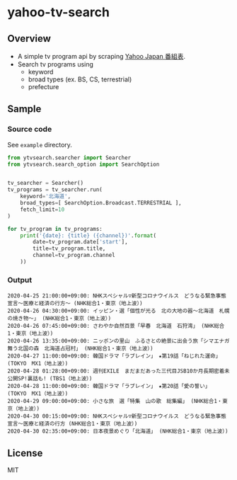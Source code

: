 # yahoo-tv-search

## Overview

- A simple tv program api by scraping [Yahoo Japan 番組表](https://tv.yahoo.co.jp/listings/realtime/).
- Search tv programs using
  - keyword
  - broad types (ex. BS, CS, terrestrial)
  - prefecture

## Sample

### Source code

See `example` directory.

```python
from ytvsearch.searcher import Searcher
from ytvsearch.search_option import SearchOption


tv_searcher = Searcher()
tv_programs = tv_searcher.run(
    keyword='北海道',
    broad_types=[ SearchOption.Broadcast.TERRESTRIAL ],
    fetch_limit=10
)

for tv_program in tv_programs:
    print('{date}: {title} ({channel})'.format(
        date=tv_program.date['start'],
        title=tv_program.title,
        channel=tv_program.channel
    ))
```

### Output

```text
2020-04-25 21:00:00+09:00: NHKスペシャル▽新型コロナウイルス　どうなる緊急事態宣言～医療と経済の行方～ (NHK総合1・東京（地上波）)
2020-04-26 04:30:00+09:00: イッピン・選「個性が光る　北の大地の器～北海道　札幌の焼き物～」 (NHK総合1・東京（地上波）)
2020-04-26 07:45:00+09:00: さわやか自然百景「早春　北海道　石狩湾」 (NHK総合1・東京（地上波）)
2020-04-26 13:35:00+09:00: ニッポンの里山　ふるさとの絶景に出会う旅「シマエナガ舞う北国の森　北海道占冠村」 (NHK総合1・東京（地上波）)
2020-04-27 11:00:00+09:00: 韓国ドラマ「ラブレイン」　★第19話「ねじれた運命」 (TOKYO　MX1（地上波）)
2020-04-28 01:28:00+09:00: 週刊EXILE　まだまだあった三代目JSB10か月長期密着未公開SP!裏話も! (TBS1（地上波）)
2020-04-28 11:00:00+09:00: 韓国ドラマ「ラブレイン」　★第20話「愛の誓い」 (TOKYO　MX1（地上波）)
2020-04-29 09:00:00+09:00: 小さな旅　選「特集　山の歌　総集編」 (NHK総合1・東京（地上波）)
2020-04-30 00:15:00+09:00: NHKスペシャル▽新型コロナウイルス　どうなる緊急事態宣言～医療と経済の行方 (NHK総合1・東京（地上波）)
2020-04-30 02:35:00+09:00: 日本夜景めぐり「北海道」 (NHK総合1・東京（地上波）)
```

## License

MIT
